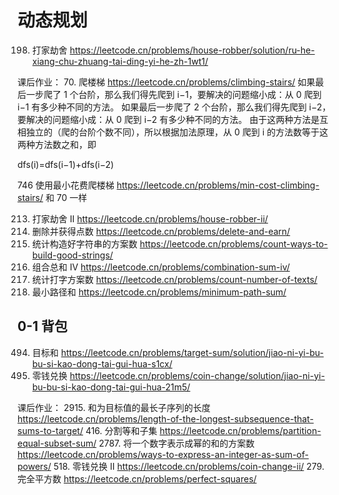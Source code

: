 # 动态规划

198. 打家劫舍 https://leetcode.cn/problems/house-robber/solution/ru-he-xiang-chu-zhuang-tai-ding-yi-he-zh-1wt1/

课后作业：
70. 爬楼梯 https://leetcode.cn/problems/climbing-stairs/
如果最后一步爬了 1 个台阶，那么我们得先爬到 i−1，要解决的问题缩小成：从 0 爬到 i−1 有多少种不同的方法。
如果最后一步爬了 2 个台阶，那么我们得先爬到 i−2，要解决的问题缩小成：从 0 爬到 i−2 有多少种不同的方法。
由于这两种方法是互相独立的（爬的台阶个数不同），所以根据加法原理，从 0 爬到 i 的方法数等于这两种方法数之和，即

dfs(i)=dfs(i−1)+dfs(i−2)

746 使用最小花费爬楼梯 https://leetcode.cn/problems/min-cost-climbing-stairs/
和 70 一样

213. 打家劫舍 II https://leetcode.cn/problems/house-robber-ii/
740. 删除并获得点数 https://leetcode.cn/problems/delete-and-earn/
2466. 统计构造好字符串的方案数 https://leetcode.cn/problems/count-ways-to-build-good-strings/
377. 组合总和 Ⅳ https://leetcode.cn/problems/combination-sum-iv/
2266. 统计打字方案数 https://leetcode.cn/problems/count-number-of-texts/
64. 最小路径和 https://leetcode.cn/problems/minimum-path-sum/


## 0-1 背包
494. 目标和 https://leetcode.cn/problems/target-sum/solution/jiao-ni-yi-bu-bu-si-kao-dong-tai-gui-hua-s1cx/
322. 零钱兑换 https://leetcode.cn/problems/coin-change/solution/jiao-ni-yi-bu-bu-si-kao-dong-tai-gui-hua-21m5/

课后作业：
2915. 和为目标值的最长子序列的长度 https://leetcode.cn/problems/length-of-the-longest-subsequence-that-sums-to-target/
416. 分割等和子集 https://leetcode.cn/problems/partition-equal-subset-sum/
2787. 将一个数字表示成幂的和的方案数 https://leetcode.cn/problems/ways-to-express-an-integer-as-sum-of-powers/
518. 零钱兑换 II https://leetcode.cn/problems/coin-change-ii/
279. 完全平方数 https://leetcode.cn/problems/perfect-squares/